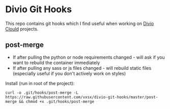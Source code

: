 # Divio Git Hooks

This repo contains git hooks which I find useful when working on [Divio Clould](http://divio.com) projects.

## post-merge

* If after pulling the python or node requirements changed - will ask if you want to rebuild the container immediately
* If after pulling any sass or js files changed - will rebuild static files (especially useful if you don't actively work on styles)

Install (run in root of the project): 

```
curl -o .git/hooks/post-merge -L https://raw.githubusercontent.com/vxsx/divio-git-hooks/master/post-merge && chmod +x .git/hooks/post-merge
```
